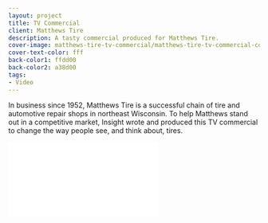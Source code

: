 ```yaml
---
layout: project
title: TV Commercial
client: Matthews Tire
description: A tasty commercial produced for Matthews Tire.
cover-image: matthews-tire-tv-commercial/matthews-tire-tv-commercial-cover
cover-text-color: fff
back-color1: ffdd00
back-color2: a38d00
tags:
- Video
---
```


In business since 1952, Matthews Tire is a successful chain of tire and automotive repair shops in northeast Wisconsin. To help Matthews stand out in a competitive market, Insight wrote and produced this TV commercial to change the way people see, and think about, tires.

<iframe src="//www.youtube.com/embed/FZgdQvtaN_c" frameborder="0" allowfullscreen></iframe>
